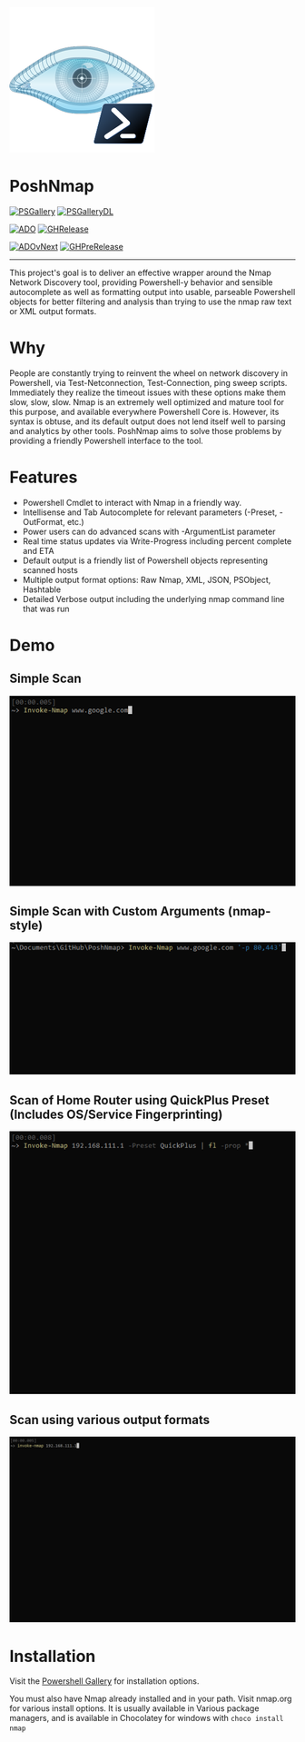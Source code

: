 ![](images/poshnmap.png)

# PoshNmap

[![PSGallery][]][PSGalleryLink] [![PSGalleryDL][]][PSGalleryDLLink]

[![ADO][]][ADOLink] [![GHRelease][]][GHReleaseLink]

[![ADOvNext][]][ADOvNextLink] [![GHPreRelease][]][GHPreReleaseLink]

---

This project's goal is to deliver an effective wrapper around the Nmap Network Discovery tool, providing Powershell-y behavior and sensible autocomplete as well as formatting output into usable, parseable Powershell objects for better filtering and analysis than trying to use the nmap raw text or XML output formats.

# Why

People are constantly trying to reinvent the wheel on network discovery in Powershell, via Test-Netconnection, Test-Connection, ping sweep scripts. Immediately they realize the timeout issues with these options make them slow, slow, slow. Nmap is an extremely well optimized and mature tool for this purpose, and available everywhere Powershell Core is. However, its syntax is obtuse, and its default output does not lend itself well to parsing and analytics by other tools. PoshNmap aims to solve those problems by providing a friendly Powershell interface to the tool.

# Features

* Powershell Cmdlet to interact with Nmap in a friendly way.
* Intellisense and Tab Autocomplete for relevant parameters (-Preset, -OutFormat, etc.)
* Power users can do advanced scans with -ArgumentList parameter
* Real time status updates via Write-Progress including percent complete and ETA
* Default output is a friendly list of Powershell objects representing scanned hosts
* Multiple output format options: Raw Nmap, XML, JSON, PSObject, Hashtable
* Detailed Verbose output including the underlying nmap command line that was run

# Demo

## Simple Scan

![](images/BasicInvokeNmapGoogle.gif)

## Simple Scan with Custom Arguments (nmap-style)

![](images/NmapCustomArguments.gif)

## Scan of Home Router using QuickPlus Preset (Includes OS/Service Fingerprinting)

![](images/InvokeNmapQuickPlus.gif)

## Scan using various output formats

![](images/OutputFormats.gif)

# Installation

Visit the [Powershell Gallery](https://www.powershellgallery.com/packages/PoshNmap) for installation options.

You must also have Nmap already installed and in your path. Visit nmap.org for various install options. It is usually available in Various package managers, and is available in Chocolatey for windows with `choco install nmap`


[PSGallery]: https://img.shields.io/powershellgallery/v/PoshNmap.svg?logo=windows&label=Powershell+Gallery+Latest
[PSGalleryLink]: https://www.powershellgallery.com/packages/PoshNmap

[PSGalleryDL]: https://img.shields.io/powershellgallery/dt/PoshNmap.svg?logo=windows&label=downloads
[PSGalleryDLLink]: https://www.powershellgallery.com/packages/PoshNmap

[GHRelease]:https://img.shields.io/github/downloads/justingrote/PoshNmap/latest/total.svg?logo=github&label=download
[GHReleaseLink]: https://github.com/JustinGrote/PoshNmap/releases/latest

[GHPreRelease]: https://img.shields.io/github/downloads-pre/justingrote/PoshNmap/total.svg?logo=github&label=download
[GHPreReleaseLink]: https://github.com/JustinGrote/PoshNmap/releases

[ADO]: https://dev.azure.com/justingrote/Default/_apis/build/status/JustinGrote.PoshNmap?branchName=master&label=Current
[ADOLink]: https://dev.azure.com/justingrote/Default/_build

[ADOVNext]: https://dev.azure.com/justingrote/Default/_apis/build/status/JustinGrote.PoshNmap?branchName=release/vNext&label=vNext
[ADOVNextLink]: https://dev.azure.com/justingrote/Default/_build
